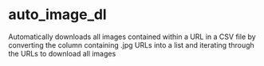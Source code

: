 # auto_image_dl
Automatically downloads all images contained within a URL in a CSV file by converting the column containing .jpg URLs into a list and iterating through the URLs to download all images
